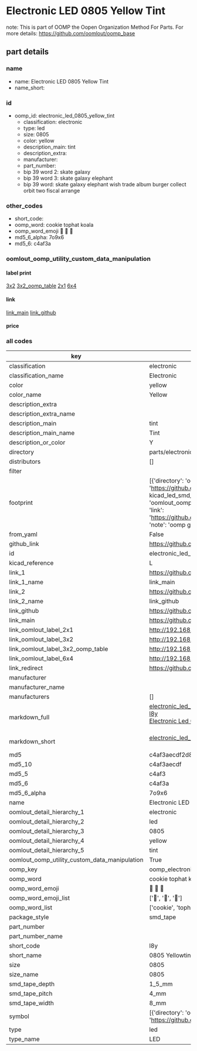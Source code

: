 # Electronic LED 0805 Yellow Tint  

note: This is part of OOMP the Oopen Organization Method For Parts. For more details: https://github.com/oomlout/oomp_base

##  part details
  







### name
* name: Electronic LED 0805 Yellow Tint
* name_short: 
### id
* oomp_id: electronic_led_0805_yellow_tint
  * classification: electronic
  * type: led
  * size: 0805
  * color: yellow
  * description_main: tint
  * description_extra: 
  * manufacturer: 
  * part_number: 
  * bip 39 word 2: skate galaxy
  * bip 39 word 3: skate galaxy elephant
  * bip 39 word: skate galaxy elephant wish trade album burger collect orbit two fiscal arrange

### other_codes
* short_code: 
* oomp_word: cookie tophat koala
* oomp_word_emoji :cookie: :tophat: :koala:
* md5_6_alpha: 7o9x6
* md5_6: c4af3a






### oomlout_oomp_utility_custom_data_manipulation
#### label print
[3x2](http://192.168.1.245:1112/?label=oomp%207o9x6)
[3x2_oomp_table](http://192.168.1.108:1112/?label=oomp%207o9x6)
[2x1](http://192.168.1.242:1112/?label=oomp%207o9x6)
[6x4](http://192.168.1.55:1112/?label=oomp%207o9x6)    

#### link

[link_main](https://github.com/oomlout/oomlout_oomp_version_1_messy/tree/main/parts/electronic_led_0805_yellow_tint) [link_github](https://github.com/oomlout/oomlout_oomp_version_1_messy/tree/main/parts/electronic_led_0805_yellow_tint)                             

#### price







### all codes 
| key | value |  
| --- | --- |  
| classification | electronic |  
| classification_name | Electronic |  
| color | yellow |  
| color_name | Yellow |  
| description_extra |  |  
| description_extra_name |  |  
| description_main | tint |  
| description_main_name | Tint |  
| description_or_color | Y  |  
| directory | parts/electronic_led_0805_yellow_tint |  
| distributors | [] |  
| filter |  |  
| footprint | [{'directory': 'oomlout_oomp_footprint_bot/footprints/kicad_led_smd_led_0805_2012metric//working/working.kicad_mod', 'index': 0, 'link': 'https://github.com/oomlout/oomlout_oomp_footprint_bot/tree/main/foootprntss/kicad_led_smd_led_0805_2012metric', 'note': 'source footprint kicad_led_smd_led_0805_2012metric', 'oomp_key': 'oomp_kicad_led_smd_led_0805_2012metric'}, {'directory': 'oomlout_oomp_footprint_bot/footprints/oomlout_oomlout_oomp_part_footprints_l8y_electronic_led_0805_yellow_tint//working/working.kicad_mod', 'index': 1, 'link': 'https://github.com/oomlout/oomlout_oomp_footprint_bot/tree/main/foootprntss/oomlout_oomlout_oomp_part_footprints_l8y_electronic_led_0805_yellow_tint', 'note': 'oomp generated footprint', 'oomp_key': 'oomp_oomlout_oomlout_oomp_part_footprints_l8y_electronic_led_0805_yellow_tint'}] |  
| from_yaml | False |  
| github_link | https://github.com/oomlout/oomlout_oomp_part_src/tree/main/parts/electronic_led_0805_yellow_tint |  
| id | electronic_led_0805_yellow_tint |  
| kicad_reference | L |  
| link_1 | https://github.com/oomlout/oomlout_oomp_version_1_messy/tree/main/parts/electronic_led_0805_yellow_tint |  
| link_1_name | link_main |  
| link_2 | https://github.com/oomlout/oomlout_oomp_version_1_messy/tree/main/parts/electronic_led_0805_yellow_tint |  
| link_2_name | link_github |  
| link_github | https://github.com/oomlout/oomlout_oomp_version_1_messy/tree/main/parts/electronic_led_0805_yellow_tint |  
| link_main | https://github.com/oomlout/oomlout_oomp_version_1_messy/tree/main/parts/electronic_led_0805_yellow_tint |  
| link_oomlout_label_2x1 | http://192.168.1.242:1112/?label=oomp%207o9x6 |  
| link_oomlout_label_3x2 | http://192.168.1.245:1112/?label=oomp%207o9x6 |  
| link_oomlout_label_3x2_oomp_table | http://192.168.1.108:1112/?label=oomp%207o9x6 |  
| link_oomlout_label_6x4 | http://192.168.1.55:1112/?label=oomp%207o9x6 |  
| link_redirect | https://github.com/oomlout/oomlout_oomp_version_1_messy/tree/main/parts/electronic_led_0805_yellow_tint |  
| manufacturer |  |  
| manufacturer_name |  |  
| manufacturers | [] |  
| markdown_full | [electronic_led_0805_yellow_tint](none)<br>[l8y](none)<br>[Electronic Led 0805 Yellow Tint](none)<br><br> |  
| markdown_short | [electronic_led_0805_yellow_tint](none)<br><br> |  
| md5 | c4af3aecdf2d83d417f35fc88f97be50 |  
| md5_10 | c4af3aecdf |  
| md5_5 | c4af3 |  
| md5_6 | c4af3a |  
| md5_6_alpha | 7o9x6 |  
| name | Electronic LED 0805 Yellow Tint |  
| oomlout_detail_hierarchy_1 | electronic |  
| oomlout_detail_hierarchy_2 | led |  
| oomlout_detail_hierarchy_3 | 0805 |  
| oomlout_detail_hierarchy_4 | yellow |  
| oomlout_detail_hierarchy_5 | tint |  
| oomlout_oomp_utility_custom_data_manipulation | True |  
| oomp_key | oomp_electronic_led_0805_yellow_tint |  
| oomp_word | cookie tophat koala |  
| oomp_word_emoji | :cookie: :tophat: :koala: |  
| oomp_word_emoji_list | [':cookie:', ':tophat:', ':koala:'] |  
| oomp_word_list | ['cookie', 'tophat', 'koala'] |  
| package_style | smd_tape |  
| part_number |  |  
| part_number_name |  |  
| short_code | l8y |  
| short_name | 0805 Yellowtint Led |  
| size | 0805 |  
| size_name | 0805 |  
| smd_tape_depth | 1_5_mm |  
| smd_tape_pitch | 4_mm |  
| smd_tape_width | 8_mm |  
| symbol | [{'directory': 'oomlout_oomp_symbol_bot/symbols/kicad_device_led//working/working.kicad_sym', 'index': 0, 'link': 'https://github.com/oomlout/oomlout_oomp_symbol_bot/tree/main/symbols/kicad_device_led', 'oomp_key': 'oomp_kicad_device_led'}] |  
| type | led |  
| type_name | LED |  
